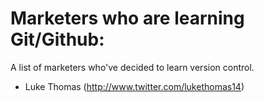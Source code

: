 # Marketers who are learning Git/Github:
A list of marketers who've decided to learn version control.

- Luke Thomas (http://www.twitter.com/lukethomas14)
